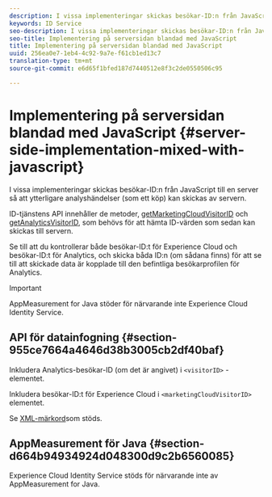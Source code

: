 ```yaml
---
description: I vissa implementeringar skickas besökar-ID:n från JavaScript till en server så att ytterligare analyshändelser (som ett köp) kan skickas av servern.
keywords: ID Service
seo-description: I vissa implementeringar skickas besökar-ID:n från JavaScript till en server så att ytterligare analyshändelser (som ett köp) kan skickas av servern.
seo-title: Implementering på serversidan blandad med JavaScript
title: Implementering på serversidan blandad med JavaScript
uuid: 256ea0e7-1eb4-4c92-9a7e-f61cb1ed13c7
translation-type: tm+mt
source-git-commit: e6d65f1bfed187d7440512e8f3c2de0550506c95

---
```



# Implementering på serversidan blandad med JavaScript {#server-side-implementation-mixed-with-javascript}

I vissa implementeringar skickas besökar-ID:n från JavaScript till en server så att ytterligare analyshändelser (som ett köp) kan skickas av servern.

ID-tjänstens API innehåller de metoder, [getMarketingCloudVisitorID](../../library/get-set/getmcvid.md) och [getAnalyticsVisitorID](../../library/get-set/getanalyticsvisitorid.md), som behövs för att hämta ID-värden som sedan kan skickas till servern.

Se till att du kontrollerar både besökar-ID:t för Experience Cloud och besökar-ID:t för Analytics, och skicka båda ID:n (om sådana finns) för att se till att skickade data är kopplade till den befintliga besökarprofilen för Analytics.

>[!IMPORTANT]
>
>AppMeasurement for Java stöder för närvarande inte Experience Cloud Identity Service.

## API för datainfogning {#section-955ce7664a4646d38b3005cb2df40baf}

Inkludera Analytics-besökar-ID (om det är angivet) i `<visitorID>` -elementet.

Inkludera besökar-ID:t för Experience Cloud i `<marketingCloudVisitorID>` elementet.

Se [XML-märkord](https://marketing.adobe.com/developer/en_US/documentation/data-insertion/r-supported-tags)som stöds.

## AppMeasurement för Java {#section-d664b94934924d048300d9c2b6560085}

Experience Cloud Identity Service stöds för närvarande inte av AppMeasurement for Java.
